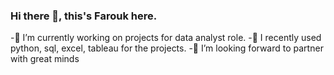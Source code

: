 ### Hi there 👋, this's Farouk here.
-🔭 I’m currently working on projects for data analyst role.
-🌱 I recently used python, sql, excel, tableau for the projects.
-👯 I’m looking forward to partner with great minds 
